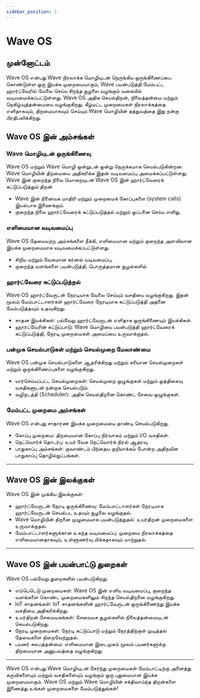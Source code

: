 ```yaml
---
sidebar_position: 1
---
```


# Wave OS

## முன்னோட்டம்
Wave OS என்பது Wave நிரலாக்க மொழியுடன் நெருங்கிய ஒருங்கிணைப்பை கொண்டுள்ள ஒரு இயக்க முறைமையாகும்,
Wave பயன்படுத்தி மேம்பட்ட ஹார்ட்வேரில் வேலை செய்ய சிறந்த சூழலை வழங்கும் வகையில் வடிவமைக்கப்பட்டுள்ளது.
Wave OS அதிக செயல்திறன், நிலைத்தன்மை மற்றும் நெகிழ்வுத்தன்மையை வழங்குகிறது.
கீழ்மட்ட முறைமைகள் நிரலாக்கத்தை எளிதாகவும், திறமையாகவும் செய்யும் Wave மொழியின் தத்துவத்தை இது நன்கு பிரதிபலிக்கிறது.

## Wave OS இன் அம்சங்கள்
### Wave மொழியுடன் ஒருங்கிணைவு
Wave OS மற்றும் Wave மொழி ஒன்றுடன் ஒன்று நெருக்கமாக செயல்படுகின்றன.
Wave மொழியின் திறமையை அதிகரிக்க இதன் வடிவமைப்பு அமைக்கப்பட்டுள்ளது.
Wave இன் குறைந்த நிலை மொறையுடன் Wave OS இன் ஹார்ட்வேரைக் கட்டுப்படுத்தும் திறன்

* Wave இன் நினைவக மாதிரி மற்றும் முறைமைக் கோப்புகளை (system calls) இயல்பாக இணைக்கும்.
* குறைந்த நிலை ஹார்ட்வேரைக் கட்டுப்படுத்தல் மற்றும் ஒப்பனை செய்ய எளிது.

### எளிமையான வடிவமைப்பு
Wave OS தேவையற்ற அம்சங்களை நீக்கி, எளிமையான மற்றும் குறைந்த அளவிலான
இயக்க முறைமையாக வடிவமைக்கப்பட்டுள்ளது.

* சிறிய மற்றும் வேகமான கர்னல் வடிவமைப்பு.
* குறைந்த வளங்களை பயன்படுத்தி, பொருத்தமான சூழல்களில்

### ஹார்ட்வேரை கட்டுப்படுத்தல்
Wave OS ஹார்ட்வேருடன் நேரடியாக வேலை செய்யும் வசதியை வழங்குகிறது.
இதன் மூலம் மேம்பாட்டாளர்கள் ஹார்ட்வேரை நேரடியாக கட்டுப்படுத்தி
அதனை மேம்படுத்தவும் உதவுகிறது.

* சாதன இயக்கிகள்: பல்வேறு ஹார்ட்வேருடன் எளிதாக ஒருங்கிணையும் இயக்கிகள்.
* ஹார்ட்வேரின் கட்டுப்பாடு: Wave மொழியை பயன்படுத்தி ஹார்ட்வேரைக் கட்டுப்படுத்தி, நேரடி முறைமைகள் அமைப்பை உருவாக்குதல்.

### பன்முக செயல்பாடுகள் மற்றும் செயல்முறை மேலாண்மை
Wave OS பன்முக செயல்பாடுகளை ஆதரிக்கிறது மற்றும்
சரியான செயல்முறைகள் மற்றும் ஒருங்கிணைப்புகளை வழங்குகிறது.

* யார்செய்யப்பட்ட செயல்முறைகள்: செயல்முறை ஒழுங்குகள் மற்றும் ஒத்திசைவு வசதிகளுடன் நன்றாக செயல்படும்.
* வழிநடத்தி (Scheduler): அதிக செயல்திறனை கொண்ட சேவை ஒழுங்குகள்.


### மேம்பட்ட முறைமை அம்சங்கள்
Wave OS என்பது சாதாரண இயக்க முறைமையை தாண்டி செயல்படுகிறது.

* கோப்பு முறைமை: திறமையான கோப்பு நிர்வாகம் மற்றும் I/O வசதிகள்.
* நெட்வொர்க் தொடர்பு: உயர் வேக நெட்வொர்க் நிரல் ஆதரவு.
* பாதுகாப்பு அம்சங்கள்: குவாண்டம் பிந்தைய குறியாக்கம் போன்ற அதிநவீன பாதுகாப்பு தொழில்நுட்பங்கள்.

---

## Wave OS இன் இலக்குகள்
Wave OS இன் முக்கிய இலக்குகள்:

* ஹார்ட்வேருடன் நேரடி ஒருங்கிணைவு: மேம்பாட்டாளர்கள் நேரடியாக ஹார்ட்வேருடன் செயல்பட உதவும் சூழலை வழங்குதல்.
* Wave மொழியின் திறனை முழுமையாக பயன்படுத்துதல்: உயர்திறன் முறைமைகளை உருவாக்குதல்.
* மேம்பாட்டாளர்களுக்கான உகந்த வடிவமைப்பு: முறைமை நிரலாக்கத்தை எளிமையானதாகவும், உள்ளுணர்வு மிக்கதாகவும் மாற்றுதல்.

---

## Wave OS இன் பயன்பாட்டு துறைகள்
Wave OS பல்வேறு துறைகளில் பயன்படுகிறது:

* எம்பெடெடு முறைமைகள்: Wave OS இன் எளிய வடிவமைப்பு, குறைந்த வளங்களை கொண்ட முறைமைகளிலும் சிறந்த செயல்திறனை வழங்குகிறது.
* IoT சாதனங்கள்: IoT சாதனங்களின் ஹார்ட்வேருடன் ஒருங்கிணைந்து இயக்க வசதியை அதிகரிக்கிறது.
* உயர்திறன் சேவையகங்கள்: சேவையக சூழல்களில் நிலைத்தன்மையுடன் செயல்படுகிறது.
* நேரடி முறைமைகள்: நேரடி கட்டுப்பாடு மற்றும் நேரத்திற்குள் முடித்தல் தேவைகளை நிறைவேற்றுதல்.
* பயனர் சுலபத்தன்மை: எளிமையான இடைமுகம் மூலம் பயனர்களுக்கு திறமையான அனுபவத்தை வழங்குகிறது.

---

Wave OS என்பது Wave மொழியுடன் சேர்ந்து
முறைமைகள் மேம்பாட்டிற்கு அனைத்து கருவிகளையும் மற்றும் வசதிகளையும்
வழங்கும் ஒரு புதுமையான இயக்க முறைமையாகும்.
Wave OS மற்றும் Wave மொழியின் சக்திவாய்ந்த திறன்களை இணைத்து
உங்கள் முறைமைகளை மேம்படுத்துங்கள்!
